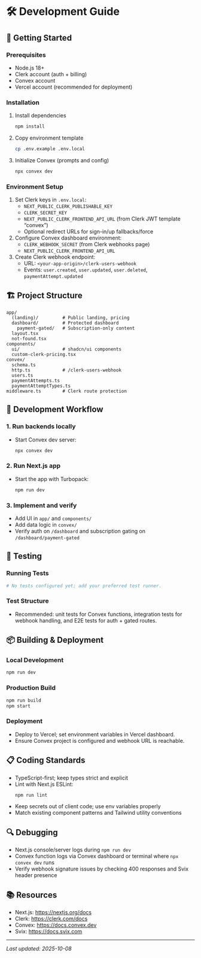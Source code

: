 # 🛠️ Development Guide

## 🚀 Getting Started

### Prerequisites

- Node.js 18+
- Clerk account (auth + billing)
- Convex account
- Vercel account (recommended for deployment)

### Installation

1. Install dependencies
   ```bash
   npm install
   ```
2. Copy environment template
   ```bash
   cp .env.example .env.local
   ```
3. Initialize Convex (prompts and config)
   ```bash
   npx convex dev
   ```

### Environment Setup

1. Set Clerk keys in `.env.local`:
   - `NEXT_PUBLIC_CLERK_PUBLISHABLE_KEY`
   - `CLERK_SECRET_KEY`
   - `NEXT_PUBLIC_CLERK_FRONTEND_API_URL` (from Clerk JWT template “convex”)
   - Optional redirect URLs for sign-in/up fallbacks/force
2. Configure Convex dashboard environment:
   - `CLERK_WEBHOOK_SECRET` (from Clerk webhooks page)
   - `NEXT_PUBLIC_CLERK_FRONTEND_API_URL`
3. Create Clerk webhook endpoint:
   - URL: `<your-app-origin>/clerk-users-webhook`
   - Events: `user.created`, `user.updated`, `user.deleted`, `paymentAttempt.updated`

## 🏗️ Project Structure

```
app/
  (landing)/         # Public landing, pricing
  dashboard/         # Protected dashboard
    payment-gated/   # Subscription-only content
  layout.tsx
  not-found.tsx
components/
  ui/                # shadcn/ui components
  custom-clerk-pricing.tsx
convex/
  schema.ts
  http.ts            # /clerk-users-webhook
  users.ts
  paymentAttempts.ts
  paymentAttemptTypes.ts
middleware.ts        # Clerk route protection
```

## 🔧 Development Workflow

### 1. Run backends locally
- Start Convex dev server:
  ```bash
  npx convex dev
  ```

### 2. Run Next.js app
- Start the app with Turbopack:
  ```bash
  npm run dev
  ```

### 3. Implement and verify
- Add UI in `app/` and `components/`
- Add data logic in `convex/`
- Verify auth on `/dashboard` and subscription gating on `/dashboard/payment-gated`

## 🧪 Testing

### Running Tests

```bash
# No tests configured yet; add your preferred test runner.
```

### Test Structure

- Recommended: unit tests for Convex functions, integration tests for webhook handling, and E2E tests for auth + gated routes.

## 📦 Building & Deployment

### Local Development

```bash
npm run dev
```

### Production Build

```bash
npm run build
npm start
```

### Deployment

- Deploy to Vercel; set environment variables in Vercel dashboard.
- Ensure Convex project is configured and webhook URL is reachable.

## 📋 Coding Standards

- TypeScript-first; keep types strict and explicit
- Lint with Next.js ESLint:
  ```bash
  npm run lint
  ```
- Keep secrets out of client code; use env variables properly
- Match existing component patterns and Tailwind utility conventions

## 🔍 Debugging

- Next.js console/server logs during `npm run dev`
- Convex function logs via Convex dashboard or terminal where `npx convex dev` runs
- Verify webhook signature issues by checking 400 responses and Svix header presence

## 📚 Resources

- Next.js: https://nextjs.org/docs
- Clerk: https://clerk.com/docs
- Convex: https://docs.convex.dev
- Svix: https://docs.svix.com

---

*Last updated: 2025-10-08*
